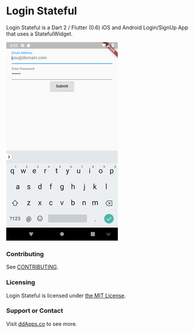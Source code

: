 # Login Stateful
Login Stateful is a Dart 2 / Flutter (0.6) iOS and Android Login/SignUp App that uses a StatefulWidget.

![](art/screenshot/login-03.png?raw=true)

### Contributing
See [CONTRIBUTING](CONTRIBUTING.md).

### Licensing
Login Stateful is licensed under [the MIT License](LICENSE).

### Support or Contact
Visit [ddApps.co](http://ddapps.co) to see more.